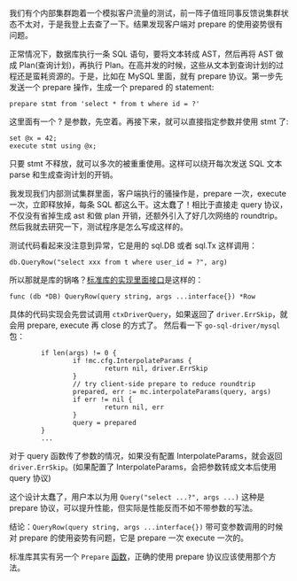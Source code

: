 我们有个内部集群跑着一个模拟客户流量的测试，前一阵子值班同事反馈说集群状态不太对，于是我登上去查了一下。结果发现客户端对 prepare 的使用姿势很有问题。

正常情况下，数据库执行一条 SQL 语句，要将文本转成 AST，然后再将 AST 做成 Plan(查询计划)，再执行 Plan。在高并发的时候，这些从文本到查询计划的过程还是蛮耗资源的。于是，比如在 MySQL 里面，就有 prepare 协议。第一步先发送一个 prepare 操作，生成一个 prepared 的 statement:


```
prepare stmt from 'select * from t where id = ?'
```

这里面有一个 ? 是参数，先空着。再接下来，就可以直接指定参数并使用 stmt 了:

```
set @x = 42;
execute stmt using @x;
```

只要 stmt 不释放，就可以多次的被重重使用。这样可以绕开每次发送 SQL 文本 parse 和生成查询计划的开销。

我发现我们内部测试集群里面，客户端执行的骚操作是，prepare 一次，execute 一次，立即释放掉，每条 SQL 都这么干。这太蠢了！相比于直接走 query 协议，不仅没有省掉生成 ast 和做 plan 开销，还额外引入了好几次网络的 roundtrip。然后我就去研究一下，测试程序是怎么写成这样的。

测试代码看起来没注意到异常，它是用的 sql.DB 或者 sql.Tx 这样调用：

```
db.QueryRow("select xxx from t where user_id = ?", arg)
```

所以那就是库的锅咯？[标准库的实现里面接口](https://golang.org/pkg/database/sql/#DB.Query)是这样的：

```
func (db *DB) QueryRow(query string, args ...interface{}) *Row
```

具体的代码实现会先尝试调用 `ctxDriverQuery`，如果返回了 `driver.ErrSkip`，就会用 prepare, execute 再 close 的方式了。
然后看一下 `go-sql-driver/mysql` 包：

```
        if len(args) != 0 {
                if !mc.cfg.InterpolateParams {
                        return nil, driver.ErrSkip
                }
                // try client-side prepare to reduce roundtrip
                prepared, err := mc.interpolateParams(query, args)
                if err != nil {
                        return nil, err
                }
                query = prepared
        }
		...
```

对于 query 函数传了参数的情况，如果没有配置 InterpolateParams，就会返回 `driver.ErrSkip`。(如果配置了 InterpolateParams，会把参数转成文本后使用 query 协议)

这个设计太蠢了，用户本以为用 `Query("select ...?", args ...)` 这种是 prepare 协议，可以提升性能，但实际是性能反而不如不带参数的写法。

结论：`QueryRow(query string, args ...interface{})` 带可变参数调用的时候对 prepare 的使用姿势有问题，它是 prepare 一次 execute 一次的。

标准库其实有另一个 `Prepare` [函数](https://pkg.go.dev/database/sql#DB.Prepare)，正确的使用 prepare 协议应该使用那个方法。
